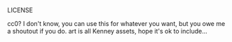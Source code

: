 LICENSE

cc0? I don't know, you can use this for whatever you want, but you owe me a shoutout if you do.
art is all Kenney assets, hope it's ok to include...